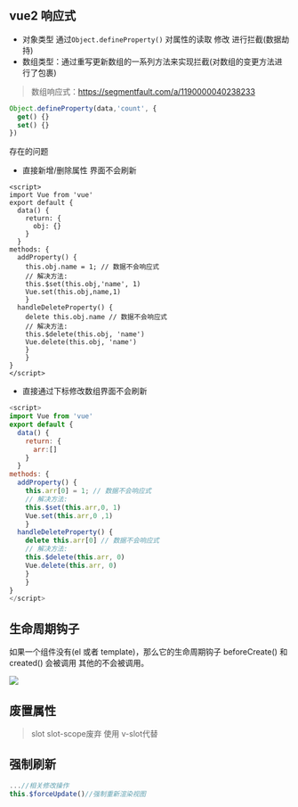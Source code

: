 ## vue2 响应式

- 对象类型 通过`Object.defineProperty()` 对属性的读取 修改 进行拦截(数据劫持)
- 数组类型：通过重写更新数组的一系列方法来实现拦截(对数组的变更方法进行了包裹)

> 数组响应式：https://segmentfault.com/a/1190000040238233

```js
Object.defineProperty(data,'count', {
  get() {}
  set() {}
})
```

存在的问题

- 直接新增/删除属性 界面不会刷新

```vue
<script>
import Vue from 'vue'
export default {
  data() {
    return: {
      obj: {}
    }
  }
methods: {
  addProperty() {
  	this.obj.name = 1; // 数据不会响应式
    // 解决方法:
    this.$set(this.obj,'name', 1)
    Vue.set(this.obj,name,1)
	}
  handleDeleteProperty() {
    delete this.obj.name // 数据不会响应式
    // 解决方法:
    this.$delete(this.obj, 'name')
    Vue.delete(this.obj, 'name')
  	}
	}
}
</script>
```

- 直接通过下标修改数组界面不会刷新

```js
<script>
import Vue from 'vue'
export default {
  data() {
    return: {
      arr:[]
    }
  }
methods: {
  addProperty() {
  	this.arr[0] = 1; // 数据不会响应式
    // 解决方法:
    this.$set(this.arr,0, 1)
    Vue.set(this.arr,0 ,1)
	}
  handleDeleteProperty() {
    delete this.arr[0] // 数据不会响应式
    // 解决方法:
    this.$delete(this.arr, 0)
    Vue.delete(this.arr, 0)
  	}
	}
}
</script>
```

## 生命周期钩子

如果一个组件没有(el 或者 template)，那么它的生命周期钩子 beforeCreate() 和 created() 会被调用 其他的不会被调用。

<img src="/images/lifecycle.png">

## 废置属性
> slot slot-scope废弃 使用 v-slot代替


## 强制刷新
```js
...//相关修改操作
this.$forceUpdate()//强制重新渲染视图
```